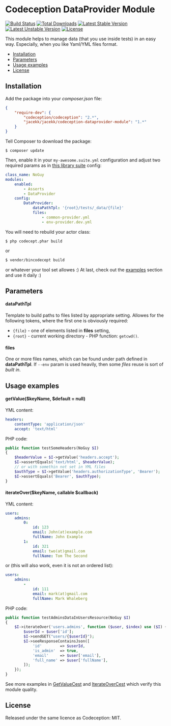 # Codeception DataProvider Module

[![Build Status](https://travis-ci.org/jacekk/codeception-dataprovider-module.svg)](https://travis-ci.org/jacekk/codeception-dataprovider-module)
[![Total Downloads](https://poser.pugx.org/jacekk/codeception-dataprovider-module/d/total.svg)](https://packagist.org/packages/jacekk/codeception-dataprovider-module)
[![Latest Stable Version](https://poser.pugx.org/jacekk/codeception-dataprovider-module/v/stable.svg)](https://packagist.org/packages/jacekk/codeception-dataprovider-module)
[![Latest Unstable Version](https://poser.pugx.org/jacekk/codeception-dataprovider-module/v/unstable.svg)](https://packagist.org/packages/jacekk/codeception-dataprovider-module)
[![License](https://poser.pugx.org/jacekk/codeception-dataprovider-module/license.svg)](https://packagist.org/packages/jacekk/codeception-dataprovider-module)

This module helps to manage data (that you use inside tests) in an easy way. Especially, when you like Yaml/YML files format.

* [Installation](#installation)
* [Parameters](#parameters)
* [Usage examples](#usage-examples)
* [License](#license)

## Installation

Add the package into your *composer.json* file:

```json
{
    "require-dev": {
        "codeception/codeception": "2.*",
        "jacekk/jacekk/codeception-dataprovider-module": "1.*"
    }
}
```

Tell Composer to download the package:

```
$ composer update
```

Then, enable it in your `my-awesome.suite.yml` configuration and adjust two required params as in [this library suite](test/tests/acceptance.suite.yml) config:

```yaml
class_name: NoGuy
modules:
    enabled:
        - Asserts
        - DataProvider
    config:
        DataProvider:
            dataPathTpl: '{root}/tests/_data/{file}'
            files:
                - common-provider.yml
                - env-provider.dev.yml
```

You will need to rebuild your actor class:

```
$ php codecept.phar build
```

or

```sh
$ vendor/bincodecept build
```

or whatever your tool set allowes :) At last, check out the [examples](#usage-examples) section and use it daily :)

## Parameters

#### dataPathTpl

Template to build paths to files listed by appropriate setting. Allowes for the following tokens, where the first one is obviously required:

* ```{file}``` - one of elements listed in **files** setting,
* ```{root}``` - current working directory - PHP function: `getcwd()`.

#### files

One or more files names, which can be found under path defined in **dataPathTpl**.
If `--env` param is used heavily, then some *files* reuse is sort of *built in*.

## Usage examples

#### getValue($keyName, $default = null)

YML content:

```yaml
headers:
    contentType: 'application/json'
    accept: 'text/html'
```

PHP code:

```php
public function testSomeHeaders(NoGuy $I)
{
    $headerValue = $I->getValue('headers.accept');
    $I->assertEquals('text/html', $headerValue);
    // or with somethin not set in YML files
    $authType = $I->getValue('headers.authorizationType', 'Bearer');
    $I->assertEquals('Bearer', $authType);
}
```

#### iterateOver($keyName, callable $callback)

YML content:

```yaml
users:
    admins:
        0:
            id: 123
            email: John(at)example.com
            fullName: John Example
        1:
            id: 321
            email: two(at)gmail.com
            fullName: Tom The Second
```

or (this will also work, even it is not an ordered list):
```yaml
users:
    admins:
        -
            id: 111
            email: mark(at)gmail.com
            fullName: Mark Whaleberg
```

PHP code:

```php
public function testAdminsDataInUsersResource(NoGuy $I)
{
    $I->iterateOver('users.admins', function ($user, $index) use ($I) {
        $userId = $user['id'];
        $I->sendGET("users/{$userId}");
        $I->seeResponseContainsJson([
            'id'        => $userId,
            'is_admin'  => true,
            'email'     => $user['email'],
            'full_name' => $user['fullName'],
        ]);
    });
}
```

See more examples in [GetValueCest](test/tests/acceptance/GetValueCest.php) and [IterateOverCest](test/tests/acceptance/IterateOverCest.php) which verify this module quality.

## License

Released under the same licence as Codeception: MIT.
